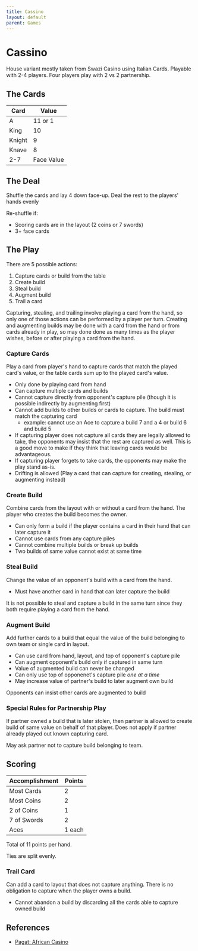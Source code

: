 ```yaml
---
title: Cassino
layout: default
parent: Games
---
```

# Cassino

House variant mostly taken from Swazi Casino using Italian Cards. Playable with 2-4 players. Four players play with 2 vs 2 partnership.

## The Cards

| Card | Value |
|------|-------|
| A | 11 or 1 |
| King | 10 |
| Knight | 9 |
| Knave | 8 |
| 2-7 | Face Value |

## The Deal

Shuffle the cards and lay 4 down face-up. Deal the rest to the players' hands evenly

Re-shuffle if:
- Scoring cards are in the layout (2 coins or 7 swords)
- 3+ face cards

## The Play

There are 5 possible actions:
1. Capture cards or build from the table
1. Create build
1. Steal build
1. Augment build
1. Trail a card

Capturing, stealing, and trailing involve playing a card from the hand, so only one of those actions can be performed by a player per turn. Creating and augmenting builds may be done with a card from the hand or from cards already in play, so may done done as many times as the player wishes, before or after playing a card from the hand.

### Capture Cards

Play a card from player's hand to capture cards that match the played card's value, or the table cards sum up to the played card's value.

- Only done by playing card from hand
- Can capture multiple cards and builds
- Cannot capture directly from opponent's capture pile (though it is possible indirectly by augmenting first)
- Cannot add builds to other builds or cards to capture. The build must match the capturing card
    - example: cannot use an Ace to capture a build 7 and a 4 or build 6 and build 5
- If capturing player does not capture all cards they are legally allowed to take, the opponents may insist that the rest are captured as well. This is a good move to make if they think that leaving cards would be advantageous.
- If capturing player forgets to take cards, the opponents may make the play stand as-is.
- Drifting is allowed (Play a card that can capture for creating, stealing, or augmenting instead)

### Create Build

Combine cards from the layout with or without a card from the hand.
The player who creates the build becomes the owner.

- Can only form a build if the player contains a card in their hand that can later capture it
- Cannot use cards from any capture piles
- Cannot combine multiple builds or break up builds
- Two builds of same value cannot exist at same time

### Steal Build

Change the value of an opponent's build with a card from the hand.

- Must have another card in hand that can later capture the build

It is not possible to steal and capture a build in the same turn since they both require playing a card from the hand.

### Augment Build

Add further cards to a build that equal the value of the build belonging to own team or single card in layout.

- Can use card from hand, layout, and top of opponent's capture pile
- Can augment opponent's build only if captured in same turn
- Value of augmented build can never be changed
- Can only use top of opponenet's capture pile *one at a time*
- May increase value of partner's build to later augment own build

Opponents can insist other cards are augmented to build

### Special Rules for Partnership Play

If partner owned a build that is later stolen, then partner is allowed to create build of same value on behalf of that player.
Does not apply if partner already played out known capturing card.

May ask partner not to capture build belonging to team.

## Scoring

| Accomplishment | Points |
|-|-|
| Most Cards | 2 |
| Most Coins | 2 |
| 2 of Coins | 1 |
| 7 of Swords | 2 |
| Aces | 1 each |

Total of 11 points per hand.

Ties are split evenly.

### Trail Card

Can add a card to layout that does not capture anything.
There is no obligation to capture when the player owns a build.

- Cannot abandon a build by discarding all the cards able to capture owned build


## References
- [Pagat: African Casino](https://www.pagat.com/fishing/african_casino.html)